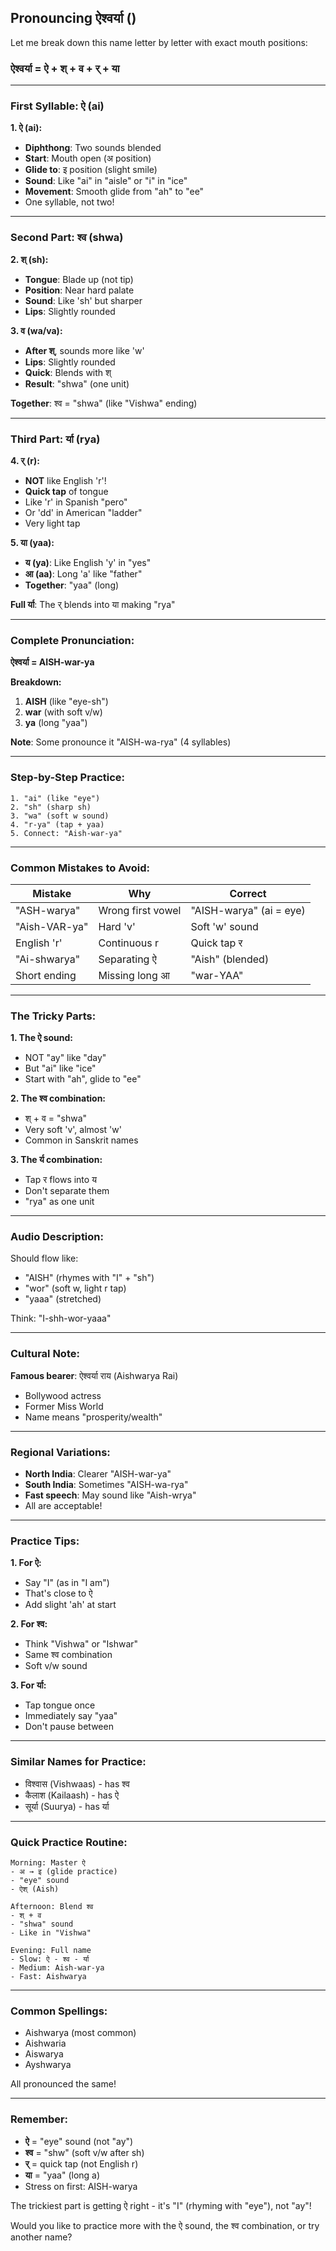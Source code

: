 ## **Pronouncing ऐश्वर्या ()**

Let me break down this name letter by letter with exact mouth positions:

### **ऐश्वर्या = ऐ + श् + व + र् + या**

---

### **First Syllable: ऐ (ai)**

**1. ऐ (ai):**
- **Diphthong**: Two sounds blended
- **Start**: Mouth open (अ position)
- **Glide to**: इ position (slight smile)
- **Sound**: Like "ai" in "aisle" or "i" in "ice"
- **Movement**: Smooth glide from "ah" to "ee"
- One syllable, not two!

---

### **Second Part: श्व (shwa)**

**2. श् (sh):**
- **Tongue**: Blade up (not tip)
- **Position**: Near hard palate
- **Sound**: Like 'sh' but sharper
- **Lips**: Slightly rounded

**3. व (wa/va):**
- **After श्**, sounds more like 'w'
- **Lips**: Slightly rounded
- **Quick**: Blends with श्
- **Result**: "shwa" (one unit)

**Together**: श्व = "shwa" (like "Vishwa" ending)

---

### **Third Part: र्या (rya)**

**4. र् (r):**
- **NOT** like English 'r'!
- **Quick tap** of tongue
- Like 'r' in Spanish "pero"
- Or 'dd' in American "ladder"
- Very light tap

**5. या (yaa):**
- **य (ya)**: Like English 'y' in "yes"
- **आ (aa)**: Long 'a' like "father"
- **Together**: "yaa" (long)

**Full र्या**: The र् blends into या making "rya"

---

### **Complete Pronunciation:**

**ऐश्वर्या = AISH-war-ya**

**Breakdown:**
1. **AISH** (like "eye-sh")
2. **war** (with soft v/w)
3. **ya** (long "yaa")

**Note**: Some pronounce it "AISH-wa-rya" (4 syllables)

---

### **Step-by-Step Practice:**

```
1. "ai" (like "eye")
2. "sh" (sharp sh)
3. "wa" (soft w sound)
4. "r-ya" (tap + yaa)
5. Connect: "Aish-war-ya"
```

---

### **Common Mistakes to Avoid:**

| Mistake | Why | Correct |
|---------|-----|---------|
| "ASH-warya" | Wrong first vowel | "AISH-warya" (ai = eye) |
| "Aish-VAR-ya" | Hard 'v' | Soft 'w' sound |
| English 'r' | Continuous r | Quick tap र |
| "Ai-shwarya" | Separating ऐ | "Aish" (blended) |
| Short ending | Missing long आ | "war-YAA" |

---

### **The Tricky Parts:**

**1. The ऐ sound:**
- NOT "ay" like "day"
- But "ai" like "ice"
- Start with "ah", glide to "ee"

**2. The श्व combination:**
- श् + व = "shwa"
- Very soft 'v', almost 'w'
- Common in Sanskrit names

**3. The र्य combination:**
- Tap र flows into य
- Don't separate them
- "rya" as one unit

---

### **Audio Description:**

Should flow like:
- "AISH" (rhymes with "I" + "sh")
- "wor" (soft w, light r tap)
- "yaaa" (stretched)

Think: "I-shh-wor-yaaa"

---

### **Cultural Note:**

**Famous bearer**: ऐश्वर्या राय (Aishwarya Rai)
- Bollywood actress
- Former Miss World
- Name means "prosperity/wealth"

---

### **Regional Variations:**

- **North India**: Clearer "AISH-war-ya"
- **South India**: Sometimes "AISH-wa-rya"
- **Fast speech**: May sound like "Aish-wrya"
- All are acceptable!

---

### **Practice Tips:**

**1. For ऐ:**
- Say "I" (as in "I am")
- That's close to ऐ
- Add slight 'ah' at start

**2. For श्व:**
- Think "Vishwa" or "Ishwar"
- Same श्व combination
- Soft v/w sound

**3. For र्या:**
- Tap tongue once
- Immediately say "yaa"
- Don't pause between

---

### **Similar Names for Practice:**
- विश्वास (Vishwaas) - has श्व
- कैलाश (Kailaash) - has ऐ
- सूर्या (Suurya) - has र्या

---

### **Quick Practice Routine:**

```
Morning: Master ऐ
- अ → इ (glide practice)
- "eye" sound
- ऐश् (Aish)

Afternoon: Blend श्व
- श् + व
- "shwa" sound
- Like in "Vishwa"

Evening: Full name
- Slow: ऐ - श्व - र्या
- Medium: Aish-war-ya
- Fast: Aishwarya
```

---

### **Common Spellings:**
- Aishwarya (most common)
- Aishwaria
- Aiswarya
- Ayshwarya

All pronounced the same!

---

### **Remember:**
- **ऐ** = "eye" sound (not "ay")
- **श्व** = "shw" (soft v/w after sh)
- **र्** = quick tap (not English r)
- **या** = "yaa" (long a)
- Stress on first: AISH-warya

The trickiest part is getting ऐ right - it's "I" (rhyming with "eye"), not "ay"!

Would you like to practice more with the ऐ sound, the श्व combination, or try another name?